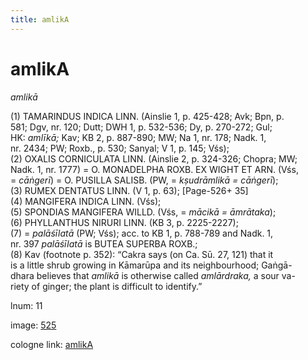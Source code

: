 ```yaml
---
title: amlikA
---
```


# amlikA

<i>amlikā</i>  <div n="P" />(1) <bot>TAMARINDUS INDICA LINN.</bot> (Ainslie 1, p. 425-428; Avk; Bpn, p. <div n="lb" />581; Dgv, nr. 120; Dutt; DWH 1, p. 532-536; Dy, p. 270-272; Gul; <div n="lb" />HK: <i>amlīkā;</i> Kav; KB 2, p. 887-890; MW; Na 1, nr. 178; Nadk. 1, <div n="lb" />nr. 2434; PW; Roxb., p. 530; Sanyal; V 1, p. 145; Vśs); <div n="P" />(2) <bot>OXALIS CORNICULATA LINN.</bot> (Ainslie 2, p. 324-326; Chopra; MW; <div n="lb" />Nadk. 1, nr. 1777) = <bot>O. MONADELPHA ROXB. EX WIGHT ET ARN.</bot> (Vśs, <div n="lb" />= <i>cāṅgerī</i>) = <bot>O. PUSILLA SALISB.</bot> (PW, = <i>kṣudrāmlikā = cāṅgerī</i>); <div n="P" />(3) <bot>RUMEX DENTATUS LINN.</bot> (V 1, p. 63); [Page-526+ 35] <div n="P" />(4) <bot>MANGIFERA INDICA LINN.</bot> (Vśs); <div n="P" />(5) <bot>SPONDIAS MANGIFERA WILLD.</bot> (Vśs, = <i>mācikā = āmrātaka</i>); <div n="P" />(6) <bot>PHYLLANTHUS NIRURI LINN.</bot> (KB 3, p. 2225-2227); <div n="P" />(7) = <i>palāśīlatā</i> (PW; Vśs); acc. to KB 1, p. 788-789 and Nadk. 1, <div n="lb" />nr. 397 <i>palāśīlatā</i> is <bot>BUTEA SUPERBA ROXB.</bot>; <div n="P" />(8) Kav (footnote p. 352): “Cakra says (on Ca. Sū. 27, 121) that it <div n="lb" />is a little shrub growing in Kāmarūpa and its neighbourhood; Gaṅgā- <div n="lb" />dhara believes that <i>amlikā</i> is otherwise called <i>amlārdraka,</i> a sour va- <div n="lb" />riety of ginger; the plant is difficult to identify.”

lnum: 11

image: [525](https://www.sanskrit-lexicon.uni-koeln.de/scans/csl-apidev/servepdf.php?dict=snp&page=525)

cologne link: [amlikA](https://sanskrit-lexicon.uni-koeln.de/scans/csl-apidev/getword.php?dict=snp&key=amlikA)

